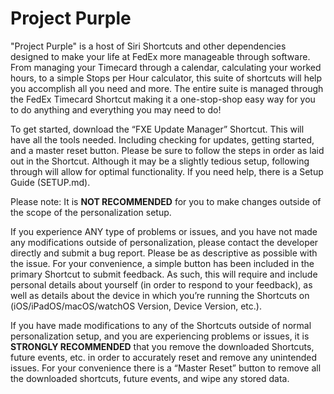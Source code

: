 # Project Purple

"Project Purple" is a host of Siri Shortcuts and other dependencies designed to make your life at FedEx more manageable through software. From managing your Timecard through a calendar, calculating your worked hours, to a simple Stops per Hour calculator, this suite of shortcuts will help you accomplish all you need and more. The entire suite is managed through the FedEx Timecard Shortcut making it a one-stop-shop easy way for you to do anything and everything you may need to do!

To get started, download the “FXE Update Manager” Shortcut. This will have all the tools needed. Including checking for updates, getting started, and a master reset button. Please be sure to follow the steps in order as laid out in the Shortcut. Although it may be a slightly tedious setup, following through will allow for optimal functionality. If you need help, there is a Setup Guide (SETUP.md).

Please note: It is **NOT RECOMMENDED** for you to make changes outside of the scope of the personalization setup. 

If you experience ANY type of problems or issues, and you have not made any modifications outside of personalization, please contact the developer directly and submit a bug report. Please be as descriptive as possible with the issue. For your convenience, a simple button has been included in the primary Shortcut to submit feedback. As such, this will require and include personal details about yourself (in order to respond to your feedback), as well as details about the device in which you’re running the Shortcuts on (iOS/iPadOS/macOS/watchOS Version, Device Version, etc.). 

If you have made modifications to any of the Shortcuts outside of normal personalization setup, and you are experiencing problems or issues, it is **STRONGLY RECOMMENDED** that you remove the downloaded Shortcuts, future events, etc. in order to accurately reset and remove any unintended issues. For your convenience there is a “Master Reset” button to remove all the downloaded shortcuts, future events, and wipe any stored data.